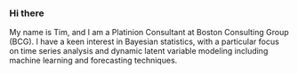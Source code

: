 ### Hi there
My name is Tim, and I am a Platinion Consultant at Boston Consulting Group (BCG). I have a keen interest in Bayesian statistics, with a particular focus on time series analysis and dynamic latent variable modeling including machine learning and forecasting techniques.


